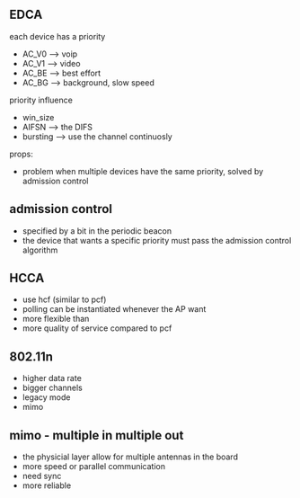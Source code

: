 ## EDCA

each device has a priority
* AC_V0 --> voip
* AC_V1 --> video
* AC_BE --> best effort
* AC_BG --> background, slow speed

priority influence
* win_size
* AIFSN --> the DIFS
* bursting --> use the channel continuosly

props:
* problem when multiple devices have the same priority, solved by admission control

## admission control

* specified by a bit in the periodic beacon
* the device that wants a specific priority must pass the admission control algorithm

## HCCA

* use hcf (similar to pcf)
* polling can be instantiated whenever the AP want
* more flexible than
* more quality of service compared to pcf

## 802.11n

* higher data rate
* bigger channels
* legacy mode
* mimo

## mimo - multiple in multiple out

* the physicial layer allow for multiple antennas in the board
* more speed or parallel communication
* need sync
* more reliable
